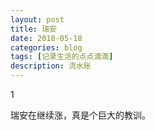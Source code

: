```yaml
---
layout: post
title: 瑞安
date: 2018-05-18
categories: blog
tags: [记录生活的点点滴滴]
description: 流水账
---
```


1 

瑞安在继续涨，真是个巨大的教训。


